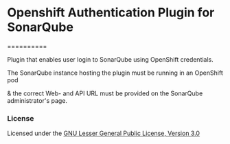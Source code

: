 # Openshift Authentication Plugin for SonarQube
==========

Plugin that enables user login to SonarQube using OpenShift credentials. 

The SonarQube instance hosting the plugin must be running in an OpenShift pod

& the correct Web- and API URL must be provided on the SonarQube administrator's page.

### License

Licensed under the [GNU Lesser General Public License, Version 3.0](http://www.gnu.org/licenses/lgpl.txt)
